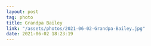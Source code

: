 ```yaml
---
layout: post
tag: photo
title: Grandpa Bailey
link: "/assets/photos/2021-06-02-Grandpa-Bailey.jpg"
date: 2021-06-02 18:23:19
---
```

